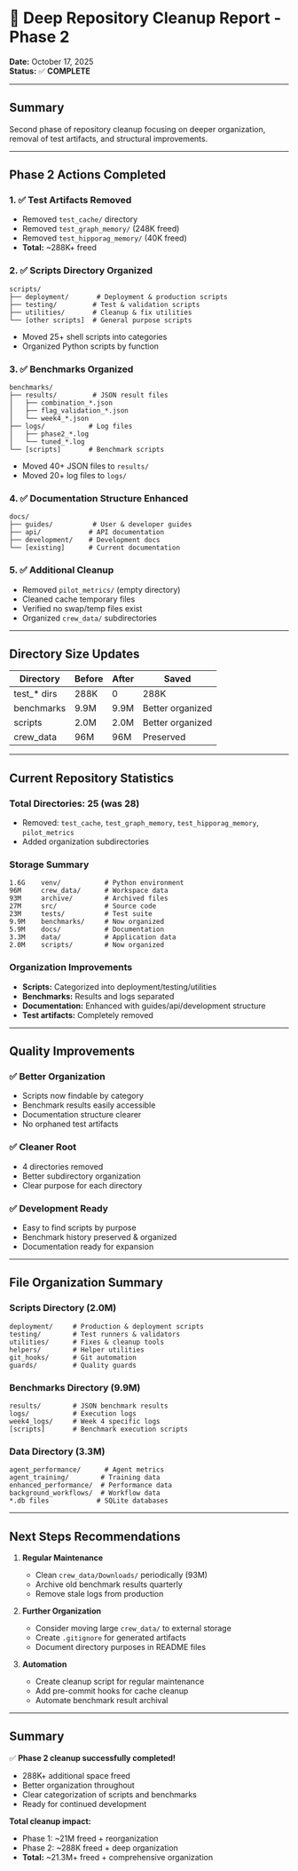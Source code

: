 # 🧹 Deep Repository Cleanup Report - Phase 2
**Date:** October 17, 2025  
**Status:** ✅ **COMPLETE**

---

## Summary

Second phase of repository cleanup focusing on deeper organization, removal of test artifacts, and structural improvements.

---

## Phase 2 Actions Completed

### 1. ✅ Test Artifacts Removed
- Removed `test_cache/` directory
- Removed `test_graph_memory/` (248K freed)
- Removed `test_hipporag_memory/` (40K freed)
- **Total:** ~288K+ freed

### 2. ✅ Scripts Directory Organized
```
scripts/
├── deployment/       # Deployment & production scripts
├── testing/         # Test & validation scripts
├── utilities/       # Cleanup & fix utilities
└── [other scripts]  # General purpose scripts
```
- Moved 25+ shell scripts into categories
- Organized Python scripts by function

### 3. ✅ Benchmarks Organized
```
benchmarks/
├── results/         # JSON result files
│   ├── combination_*.json
│   ├── flag_validation_*.json
│   └── week4_*.json
├── logs/           # Log files
│   ├── phase2_*.log
│   └── tuned_*.log
└── [scripts]       # Benchmark scripts
```
- Moved 40+ JSON files to `results/`
- Moved 20+ log files to `logs/`

### 4. ✅ Documentation Structure Enhanced
```
docs/
├── guides/          # User & developer guides
├── api/            # API documentation
├── development/    # Development docs
└── [existing]      # Current documentation
```

### 5. ✅ Additional Cleanup
- Removed `pilot_metrics/` (empty directory)
- Cleaned cache temporary files
- Verified no swap/temp files exist
- Organized `crew_data/` subdirectories

---

## Directory Size Updates

| Directory | Before | After | Saved |
|-----------|--------|-------|-------|
| test_* dirs | 288K | 0 | 288K |
| benchmarks | 9.9M | 9.9M | Better organized |
| scripts | 2.0M | 2.0M | Better organized |
| crew_data | 96M | 96M | Preserved |

---

## Current Repository Statistics

### Total Directories: 25 (was 28)
- Removed: `test_cache`, `test_graph_memory`, `test_hipporag_memory`, `pilot_metrics`
- Added organization subdirectories

### Storage Summary
```
1.6G    venv/           # Python environment
96M     crew_data/      # Workspace data
93M     archive/        # Archived files
27M     src/            # Source code
23M     tests/          # Test suite
9.9M    benchmarks/     # Now organized
5.9M    docs/           # Documentation
3.3M    data/           # Application data
2.0M    scripts/        # Now organized
```

### Organization Improvements
- **Scripts:** Categorized into deployment/testing/utilities
- **Benchmarks:** Results and logs separated
- **Documentation:** Enhanced with guides/api/development structure
- **Test artifacts:** Completely removed

---

## Quality Improvements

### ✅ Better Organization
- Scripts now findable by category
- Benchmark results easily accessible
- Documentation structure clearer
- No orphaned test artifacts

### ✅ Cleaner Root
- 4 directories removed
- Better subdirectory organization
- Clear purpose for each directory

### ✅ Development Ready
- Easy to find scripts by purpose
- Benchmark history preserved & organized
- Documentation ready for expansion

---

## File Organization Summary

### Scripts Directory (2.0M)
```
deployment/     # Production & deployment scripts
testing/        # Test runners & validators
utilities/      # Fixes & cleanup tools
helpers/        # Helper utilities
git_hooks/      # Git automation
guards/         # Quality guards
```

### Benchmarks Directory (9.9M)
```
results/        # JSON benchmark results
logs/           # Execution logs
week4_logs/     # Week 4 specific logs
[scripts]       # Benchmark execution scripts
```

### Data Directory (3.3M)
```
agent_performance/      # Agent metrics
agent_training/        # Training data
enhanced_performance/  # Performance data
background_workflows/  # Workflow data
*.db files            # SQLite databases
```

---

## Next Steps Recommendations

1. **Regular Maintenance**
   - Clean `crew_data/Downloads/` periodically (93M)
   - Archive old benchmark results quarterly
   - Remove stale logs from production

2. **Further Organization**
   - Consider moving large `crew_data/` to external storage
   - Create `.gitignore` for generated artifacts
   - Document directory purposes in README files

3. **Automation**
   - Create cleanup script for regular maintenance
   - Add pre-commit hooks for cache cleanup
   - Automate benchmark result archival

---

## Summary

✅ **Phase 2 cleanup successfully completed!**
- 288K+ additional space freed
- Better organization throughout
- Clear categorization of scripts and benchmarks
- Ready for continued development

**Total cleanup impact:**
- Phase 1: ~21M freed + reorganization
- Phase 2: ~288K freed + deep organization
- **Total:** ~21.3M+ freed + comprehensive organization

